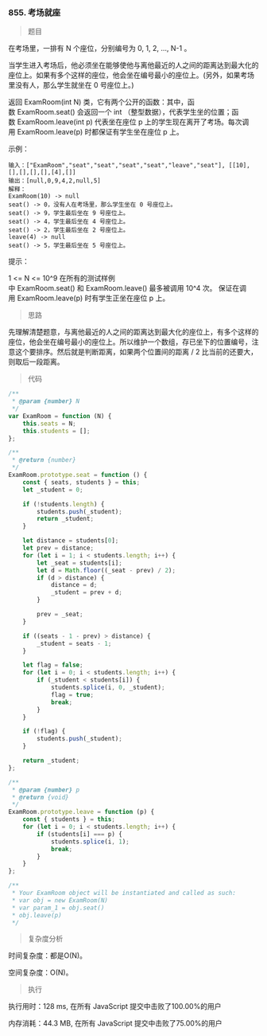 ### 855. 考场就座

> 题目

在考场里，一排有 N 个座位，分别编号为 0, 1, 2, ..., N-1 。

当学生进入考场后，他必须坐在能够使他与离他最近的人之间的距离达到最大化的座位上。如果有多个这样的座位，他会坐在编号最小的座位上。(另外，如果考场里没有人，那么学生就坐在 0 号座位上。)

返回 ExamRoom(int N) 类，它有两个公开的函数：其中，函数 ExamRoom.seat() 会返回一个 int （整型数据），代表学生坐的位置；函数 ExamRoom.leave(int p) 代表坐在座位 p 上的学生现在离开了考场。每次调用 ExamRoom.leave(p) 时都保证有学生坐在座位 p 上。

示例：
```
输入：["ExamRoom","seat","seat","seat","seat","leave","seat"], [[10],[],[],[],[],[4],[]]
输出：[null,0,9,4,2,null,5]
解释：
ExamRoom(10) -> null
seat() -> 0，没有人在考场里，那么学生坐在 0 号座位上。
seat() -> 9，学生最后坐在 9 号座位上。
seat() -> 4，学生最后坐在 4 号座位上。
seat() -> 2，学生最后坐在 2 号座位上。
leave(4) -> null
seat() -> 5，学生最后坐在 5 号座位上。 
```

提示：

1 <= N <= 10^9
在所有的测试样例中 ExamRoom.seat() 和 ExamRoom.leave() 最多被调用 10^4 次。
保证在调用 ExamRoom.leave(p) 时有学生正坐在座位 p 上。

> 思路

先理解清楚题意，与离他最近的人之间的距离达到最大化的座位上，有多个这样的座位，他会坐在编号最小的座位上。所以维护一个数组，存已坐下的位置编号，注意这个要排序。然后就是判断距离，如果两个位置间的距离 / 2 比当前的还要大，则取后一段距离。

> 代码

```js
/**
 * @param {number} N
 */
var ExamRoom = function (N) {
    this.seats = N;
    this.students = [];
};

/**
 * @return {number}
 */
ExamRoom.prototype.seat = function () {
    const { seats, students } = this;
    let _student = 0;

    if (!students.length) {
        students.push(_student);
        return _student;
    }

    let distance = students[0];
    let prev = distance;
    for (let i = 1; i < students.length; i++) {
        let _seat = students[i];
        let d = Math.floor((_seat - prev) / 2);
        if (d > distance) {
            distance = d;
            _student = prev + d;
        }

        prev = _seat;
    }

    if ((seats - 1 - prev) > distance) {
        _student = seats - 1;
    }

    let flag = false;
    for (let i = 0; i < students.length; i++) {
        if (_student < students[i]) {
            students.splice(i, 0, _student);
            flag = true;
            break;
        }
    }

    if (!flag) {
        students.push(_student);
    }

    return _student;
};

/** 
 * @param {number} p
 * @return {void}
 */
ExamRoom.prototype.leave = function (p) {
    const { students } = this;
    for (let i = 0; i < students.length; i++) {
        if (students[i] === p) {
            students.splice(i, 1);
            break;
        }
    }
};

/**
 * Your ExamRoom object will be instantiated and called as such:
 * var obj = new ExamRoom(N)
 * var param_1 = obj.seat()
 * obj.leave(p)
 */
```

> 复杂度分析

时间复杂度：都是O(N)。

空间复杂度：O(N)。

> 执行

执行用时：128 ms, 在所有 JavaScript 提交中击败了100.00%的用户

内存消耗：44.3 MB, 在所有 JavaScript 提交中击败了75.00%的用户